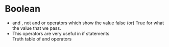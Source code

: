# Boolean  
- and , not and or operators which show the value false (or) True for what  the value that we pass.   
-   This operators are very useful in if statements   
Truth table of and operators